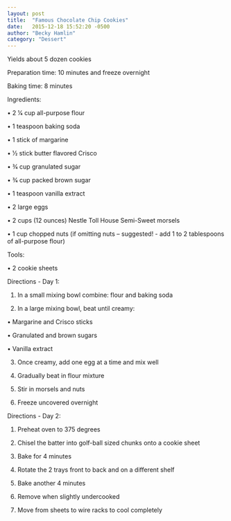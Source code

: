 ```yaml
---
layout: post
title:  "Famous Chocolate Chip Cookies"
date:   2015-12-18 15:52:20 -0500
author: "Becky Hamlin"
category: "Dessert"
---
```

Yields about 5 dozen cookies 

Preparation time: 10 minutes and freeze overnight 

Baking time: 8 minutes

Ingredients:

• 2 1⁄4 cup all-purpose flour

• 1 teaspoon baking soda

• 1 stick of margarine

• 1⁄2 stick butter flavored Crisco

• 3⁄4 cup granulated sugar

• 3⁄4 cup packed brown sugar

• 1 teaspoon vanilla extract

• 2 large eggs

• 2 cups (12 ounces) Nestle Toll House Semi-Sweet morsels

• 1 cup chopped nuts (if omitting nuts – suggested! - add 1 to 2 tablespoons of all-purpose flour)

Tools:

• 2 cookie sheets

Directions - Day 1:

1. In a small mixing bowl combine: flour and baking soda

2. In a large mixing bowl, beat until creamy:

• Margarine and Crisco sticks

• Granulated and brown sugars

• Vanilla extract

3. Once creamy, add one egg at a time and mix well

4. Gradually beat in flour mixture

5. Stir in morsels and nuts

6. Freeze uncovered overnight

Directions - Day 2:

1. Preheat oven to 375 degrees

2. Chisel the batter into golf-ball sized chunks onto a cookie sheet

3. Bake for 4 minutes

4. Rotate the 2 trays front to back and on a different shelf

5. Bake another 4 minutes

6. Remove when slightly undercooked

7. Move from sheets to wire racks to cool completely